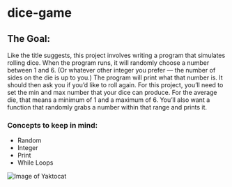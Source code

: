 # dice-game
## The Goal:
 Like the title suggests, this project involves writing a program that simulates rolling dice. When the program runs, it will randomly choose a number between 1 and 6. (Or whatever other integer you prefer — the number of sides on the die is up to you.) The program will print what that number is. It should then ask you if you’d like to roll again. For this project, you’ll need to set the min and max number that your dice can produce. For the average die, that means a minimum of 1 and a maximum of 6. You’ll also want a function that randomly grabs a number within that range and prints it.

### Concepts to keep in mind:

* Random
* Integer
* Print
* While Loops

![Image of Yaktocat](https://octodex.github.com/images/yaktocat.png)


